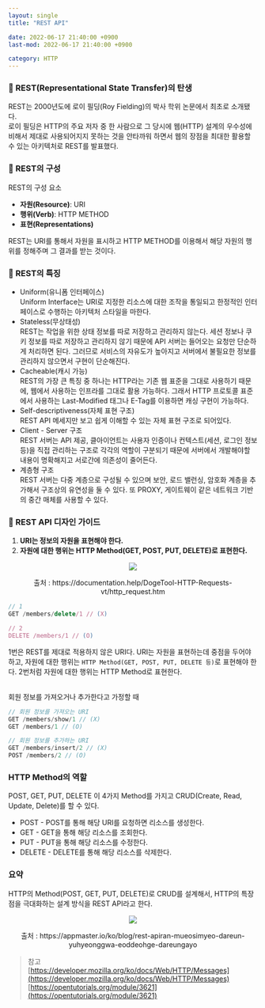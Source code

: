 ```yaml
---
layout: single
title: "REST API"

date: 2022-06-17 21:40:00 +0900
last-mod: 2022-06-17 21:40:00 +0900

category: HTTP
---
```


### 📌 REST(Representational State Transfer)의 탄생
REST는 2000년도에 로이 필딩(Roy Fielding)의 박사 학위 논문에서 최초로 소개됐다.<br>
로이 필딩은 HTTP의 주요 저자 중 한 사람으로 그 당시에 웹(HTTP) 설계의 우수성에 비해서 제대로 사용되어지지 못하는 것을 안타까워 하면서 웹의 장점을 최대한 활용할 수 있는 아키텍처로 REST를 발표했다.

### 📌 REST의 구성
REST의 구성 요소
- <b>자원(Resource)</b>: URI
- <b>행위(Verb)</b>: HTTP METHOD
- <b>표현(Representations)</b>

REST는 URI를 통해서 자원을 표시하고 HTTP METHOD를 이용해서 해당 자원의 행위를 정해주며 그 결과를 받는 것이다.

### 📌 REST의 특징
* Uniform(유니폼 인터페이스)<br>
Uniform Interface는 URI로 지정한 리소스에 대한 조작을 통일되고 한정적인 인터페이스로 수행하는 아키텍처 스타일을 마한다.
* Stateless(무상태성)<br>
REST는 작업을 위한 상태 정보를 따로 저장하고 관리하지 않는다. 세션 정보나 쿠키 정보를 따로 저장하고 관리하지 않기 때문에 API 서버는 들어오는 요청만 단순하게 처리하면 된다. 그러므로 서비스의 자유도가 높아지고 서버에서 불필요한 정보를 관리하지 않으면서 구현이 단순해진다.
* Cacheable(캐시 가능)<br>
REST의 가장 큰 특징 중 하나는 HTTP라는 기존 웹 표준을 그대로 사용하기 때문에, 웹에서 사용하는 인프라를 그대로 활용 가능하다. 그래서 HTTP 프로토콜 표준에서 사용하는 Last-Modified 태그나 E-Tag를 이용하면 캐싱 구현이 가능하다.
* Self-descriptiveness(자체 표현 구조)<br>
REST API 메세지만 보고 쉽게 이해할 수 있는 자체 표현 구조로 되어있다.
* Client - Server 구조<br>
REST 서버는 API 제공, 클아이언트는 사용자 인증이나 컨텍스트(세션, 로그인 정보 등)을 직접 관리하는 구조로 각각의 역할이 구분되기 때문에 서버에서 개발해야할 내용이 명확해지고 서로간에 의존성이 줄어든다.
* 계층형 구조<br>
REST 서버는 다중 계층으로 구성될 수 있으며 보안, 로드 밸런싱, 암호화 계층을 추가해서 구조상의 유연성을 둘 수 있다. 또 PROXY, 게이트웨이 같은 네트워크 기반의 중간 매체를 사용할 수 있다.

### 📌 REST API 디자인 가이드
1. <b>URI는 정보의 자원을 표현해야 한다.</b>
2. <b>자원에 대한 행위는 HTTP Method(GET, POST, PUT, DELETE)로 표현한다.</b>
<div style="margin:15px 0;text-align:center;">
  <img src="https://user-images.githubusercontent.com/89335307/174290601-9ede41ac-e965-4241-8db6-4032bf9b2770.png" style="max-width:500px;">
  <p>출처 : https://documentation.help/DogeTool-HTTP-Requests-vt/http_request.htm</p>
</div>

```javascript
// 1
GET /members/delete/1 // (X) 

// 2
DELETE /members/1 // (O)

```
1번은 REST를 제대로 적용하지 않은 URI다. URI는 자원을 표현하는데 중점을 두어야하고, 자원에 대한 행위는 `HTTP Method(GET, POST, PUT, DELETE 등)`로 표현해야 한다. 2번처럼 자원에 대한 행위는 HTTP Method로 표현한다.<br><br>

회원 정보를 가져오거나 추가한다고 가정할 때
```javascript
// 회원 정보를 가져오는 URI
GET /members/show/1 // (X)
GET /members/1 // (O)

// 회원 정보를 추가하는 URI
GET /members/insert/2 // (X)
POST /members/2 // (O)
```

### HTTP Method의 역할

POST, GET, PUT, DELETE 이 4가지 Method를 가지고 CRUD(Create, Read, Update, Delete)를 할 수 있다.
* POST - POST를 통해 해당 URI를 요청하면 리소스를 생성한다.
* GET - GET을 통해 해당 리소스를 조회한다.
* PUT - PUT을 통해 해당 리소스를 수정한다.
* DELETE - DELETE를 통해 해당 리소스를 삭제한다.


### 요약
HTTP의 Method(POST, GET, PUT, DELETE)로 CRUD를 설계해서, HTTP의 특장점을 극대화하는 설계 방식을 REST API라고 한다.

<div style="margin:15px 0;text-align:center;">
  <img src="https://user-images.githubusercontent.com/89335307/174290594-9438e564-0dbe-40d3-a9cd-b7f7aba60a0b.png" style="max-width:500px;">
  <p>출처 : https://appmaster.io/ko/blog/rest-apiran-mueosimyeo-dareun-yuhyeonggwa-eoddeohge-dareungayo</p>
</div>


> 참고<br>
> [https://developer.mozilla.org/ko/docs/Web/HTTP/Messages](https://developer.mozilla.org/ko/docs/Web/HTTP/Messages)<br>
> [https://opentutorials.org/module/3621](https://opentutorials.org/module/3621)